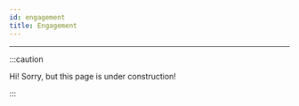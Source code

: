 ```yaml
---
id: engagement
title: Engagement
---
```


---------------

:::caution

Hi! Sorry, but this page is under construction!

:::